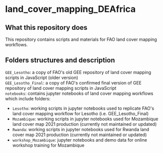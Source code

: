 # land_cover_mapping_DEAfrica

## What this repository does
This repository contains scripts and materials for FAO land cover mapping workflows. 

## Folders structures and description
`GEE_Lesotho`: a copy of FAO's old GEE repository of land cover mapping scripts in JavaScript (older version)  
`GEE_Lesotho_Final`: a copy of FAO's confirmed final version of GEE repository of land cover mapping scripts in JavaScript  
`notebooks`: contains jupyter notebooks of land cover mapping workflows which include folders:  
* `Lesotho`: working scripts in jupyter notebooks used to replicate FAO's land cover mapping workflow for Lesotho (i.e. GEE_Lesotho_Final)     
* `Mozambique`: working scripts in jupyter notebooks used for Mozambique land cover map 2021 production (currently not maintained or updated) 
* `Rwanda`: working scripts in jupyter notebooks used for Rwanda land cover map 2021 production (currently not maintained or updated)  
* `workshop_Mozambique`: jupyter notebooks and demo data for online workshop training for Mozambique  
